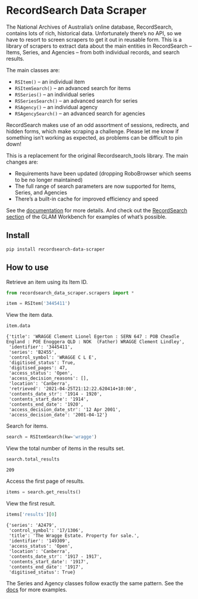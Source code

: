 RecordSearch Data Scraper
================

<!-- WARNING: THIS FILE WAS AUTOGENERATED! DO NOT EDIT! -->

The National Archives of Australia’s online database, RecordSearch,
contains lots of rich, historical data. Unfortunately there’s no API, so
we have to resort to screen scrapers to get it out in reusable form.
This is a library of scrapers to extract data about the main entities in
RecordSearch – Items, Series, and Agencies – from both individual
records, and search results.

The main classes are:

- `RSItem()` – an individual item
- `RSItemSearch()` – an advanced search for items
- `RSSeries()` – an individual series
- `RSSeriesSearch()` – an advanced search for series
- `RSAgency()` – an individual agency
- `RSAgencySearch()` – an advanced search for agencies

RecordSearch makes use of an odd assortment of sessions, redirects, and
hidden forms, which make scraping a challenge. Please let me know if
something isn’t working as expected, as problems can be difficult to pin
down!

This is a replacement for the original Recordsearch_tools library. The
main changes are:

- Requirements have been updated (dropping RoboBrowser which seems to be
  no longer maintained)
- The full range of search parameters are now supported for Items,
  Series, and Agencies
- There’s a built-in cache for improved efficiency and speed

See the
[documentation](https://wragge.github.io/recordsearch_data_scraper/) for
more details. And check out the [RecordSearch
section](https://glam-workbench.net/recordsearch/) of the GLAM Workbench
for examples of what’s possible.

## Install

`pip install recordsearch-data-scraper`

## How to use

Retrieve an item using its Item ID.

``` python
from recordsearch_data_scraper.scrapers import *

item = RSItem('3445411')
```

View the item data.

``` python
item.data
```

    {'title': 'WRAGGE Clement Lionel Egerton : SERN 647 : POB Cheadle England : POE Enoggera QLD : NOK  (Father) WRAGGE Clement Lindley',
     'identifier': '3445411',
     'series': 'B2455',
     'control_symbol': 'WRAGGE C L E',
     'digitised_status': True,
     'digitised_pages': 47,
     'access_status': 'Open',
     'access_decision_reasons': [],
     'location': 'Canberra',
     'retrieved': '2021-04-25T21:12:22.620414+10:00',
     'contents_date_str': '1914 - 1920',
     'contents_start_date': '1914',
     'contents_end_date': '1920',
     'access_decision_date_str': '12 Apr 2001',
     'access_decision_date': '2001-04-12'}

Search for items.

``` python
search = RSItemSearch(kw='wragge')
```

View the total number of items in the results set.

``` python
search.total_results
```

    209

Access the first page of results.

``` python
items = search.get_results()
```

View the first result.

``` python
items['results'][0]
```

    {'series': 'A2479',
     'control_symbol': '17/1306',
     'title': 'The Wragge Estate. Property for sale.',
     'identifier': '149309',
     'access_status': 'Open',
     'location': 'Canberra',
     'contents_date_str': '1917 - 1917',
     'contents_start_date': '1917',
     'contents_end_date': '1917',
     'digitised_status': True}

The Series and Agency classes follow exactly the same pattern. See the
[docs](https://wragge.github.io/recordsearch_data_scraper/) for more
examples.
